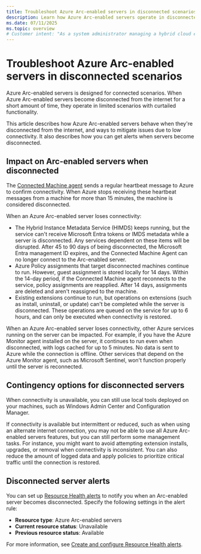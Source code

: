 ```yaml
---
title: Troubleshoot Azure Arc-enabled servers in disconnected scenarios
description: Learn how Azure Arc-enabled servers operate in disconnected scenarios and how to be notified when servers become disconnected.
ms.date: 07/11/2025
ms.topic: overview
# Customer intent: "As a system administrator managing a hybrid cloud environment, I want to understand how Azure Arc-enabled servers works when they are disconnected from the internet, so that I can resolve problems and manage my environment more effectively."
---
```


# Troubleshoot Azure Arc-enabled servers in disconnected scenarios

Azure Arc-enabled servers is designed for connected scenarios. When Azure Arc-enabled servers become disconnected from the internet for a short amount of time, they operate in limited scenarios with curtailed functionality.

This article describes how Azure Arc-enabled servers behave when they're disconnected from the internet, and ways to mitigate issues due to low connectivity. It also describes how you can get alerts when servers become disconnected.

## Impact on Arc-enabled servers when disconnected

The [Connected Machine agent](agent-overview.md) sends a regular heartbeat message to Azure to confirm connectivity. When Azure stops receiving these heartbeat messages from a machine for more than 15 minutes, the machine is considered disconnected.

When an Azure Arc-enabled server loses connectivity:

- The Hybrid Instance Metadata Service (HIMDS) keeps running, but the service can't receive Microsoft Entra tokens or IMDS metadata while a server is disconnected. Any services dependent on these items will be disrupted. After 45 to 90 days of being disconnected, the Microsoft Entra management ID expires, and the Connected Machine Agent can no longer connect to the Arc-enabled server.
- Azure Policy assignments that target disconnected machines continue to run. However, guest assignment is stored locally for 14 days. Within the 14-day period, if the Connected Machine agent reconnects to the service, policy assignments are reapplied. After 14 days, assignments are deleted and aren't reassigned to the machine.
- Existing extensions continue to run, but operations on extensions (such as install, uninstall, or update) can't be completed while the server is disconnected. These operations are queued on the service for up to 6 hours, and can only be executed when connectivity is restored.

When an Azure Arc-enabled server loses connectivity, other Azure services running on the server can be impacted. For example, if you have the Azure Monitor agent installed on the server, it continues to run even when disconnected, with logs cached for up to 5 minutes. No data is sent to Azure while the connection is offline. Other services that depend on the Azure Monitor agent, such as Microsoft Sentinel, won't function properly until the server is reconnected.

## Contingency options for disconnected servers

When connectivity is unavailable, you can still use local tools deployed on your machines, such as Windows Admin Center and Configuration Manager.

If connectivity is available but intermittent or reduced, such as when using an alternate internet connection, you may not be able to use all Azure Arc-enabled servers features, but you can still perform some management tasks. For instance, you might want to avoid attempting extension installs, upgrades, or removal when connectivity is inconsistent. You can also reduce the amount of logged data and apply policies to prioritize critical traffic until the connection is restored.

## Disconnected server alerts

You can set up [Resource Health alerts](/azure/service-health/resource-health-alert-monitor-guide) to notify you when an Arc-enabled server becomes disconnected. Specify the following settings in the alert rule:

- **Resource type**: Azure Arc-enabled servers
- **Current resource status**: Unavailable
- **Previous resource status**: Available

For more information, see [Create and configure Resource Health alerts](/azure/service-health/resource-health-alert-arm-template-guide).

